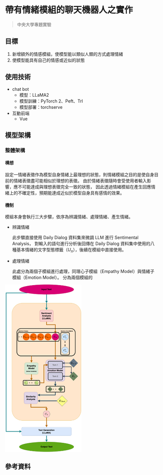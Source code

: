 # 帶有情緒模組的聊天機器人之實作

> 中央大學專題實驗

## 目標

1. 新增額外的情感模組，使模型能以類似人類的方式處理情緒
2. 使模型能具有自己的情感或近似的狀態

## 使用技術

- chat bot
    - 模型：LLaMA2
    - 模型訓練：PyTorch 2、Peft、Trl
    - 模型部署：torchserve
- 互動前端
    - Vue

## 模型架構

### 整體架構

#### 構想

設定一情緒表徵作為模型自身情緒上最理想的狀態，則情緒模組之目的是使自身目前的情緒表徵盡可能相似於理想的表徵。
由於情緒表徵隨時會受使用者輸入影響，應不可能達成與理想表徵完全一致的狀態，
因此透過情緒模組在產生回應情緒上的不確定性，預期能達成近似於模型自身具有感情的效果。

#### 機制
  
模組本身會執行三大步驟，依序為辨識情緒、處理情緒、產生情緒。
  
- 辨識情緒

  此步驟直接使用 Daily Dialog 資料集來微調 LLM 進行 Sentimental Analysis，
  對輸入的語句進行分析後回傳在 Daily Dialog 資料集中使用的八種基本情緒的文字型態標籤（$U_n$），後續在模組中直接使用。
- 處理情緒

  此處分為兩個子模組進行處理，同理心子模組（Empathy Model）與情緒子模組（Emotion Model）。
  分為兩個模組的

 <img src="Model_Architecture.png" width = "250" height = "548" alt="Model Architecture"/>

## 參考資料
